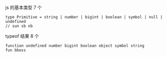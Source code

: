 js 的基本类型 7 个

```TS
type Primitive = string | number | bigint | boolean | symbol | null | undefined
// sun sb nb

```

typeof 结果 8 个

```TS
function undefined number bigint boolean object symbol string
fun bboss
```
